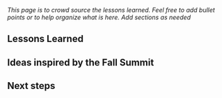 *This page is to crowd source the lessons learned. Feel free to add bullet points or to help organize what is here. Add sections as needed*

## Lessons Learned

## Ideas inspired by the Fall Summit

## Next steps